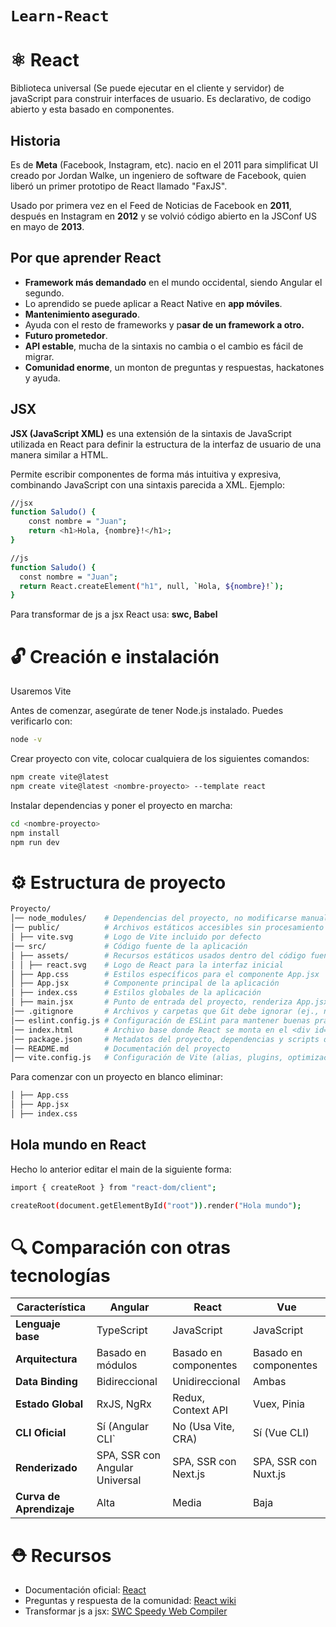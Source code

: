 # `Learn-React`

# ⚛️ React

Biblioteca universal (Se puede ejecutar en el cliente y servidor) de javaScript para construir interfaces de usuario. Es declarativo, de codigo abierto y esta basado en componentes.

## Historia

Es de **Meta** (Facebook, Instagram, etc). nacio en el 2011 para simplificat UI creado por Jordan Walke, un ingeniero de software de Facebook, quien liberó un primer prototipo de React llamado "FaxJS".

Usado por primera vez en el Feed de Noticias de Facebook en **2011**, después en Instagram en **2012** y se volvió código abierto en la JSConf US en mayo de **2013**.

## Por que aprender React

- **Framework más demandado** en el mundo occidental, siendo Angular el segundo.
- Lo aprendido se puede aplicar a React Native en **app móviles**.
- **Mantenimiento asegurado**.
- Ayuda con el resto de frameworks y p**asar de un framework a otro.**
- **Futuro prometedor**.
- **API estable**, mucha de la sintaxis no cambia o el cambio es fácil de migrar.
- **Comunidad enorme**, un monton de preguntas y respuestas, hackatones y ayuda.

## JSX

**JSX (JavaScript XML)** es una extensión de la sintaxis de JavaScript utilizada en React para definir la estructura de la interfaz de usuario de una manera similar a HTML.

Permite escribir componentes de forma más intuitiva y expresiva, combinando JavaScript con una sintaxis parecida a XML. Ejemplo:

```bash
//jsx
function Saludo() {
    const nombre = "Juan";
    return <h1>Hola, {nombre}!</h1>;
}
```

```bash
//js
function Saludo() {
  const nombre = "Juan";
  return React.createElement("h1", null, `Hola, ${nombre}!`);
}
```

Para transformar de js a jsx React usa: **swc, Babel**

# 🔓 Creación e instalación

Usaremos Vite

Antes de comenzar, asegúrate de tener Node.js instalado. Puedes verificarlo con:

```bash
node -v
```

Crear proyecto con vite, colocar cualquiera de los siguientes comandos:

```bash
npm create vite@latest
npm create vite@latest <nombre-proyecto> --template react
```

Instalar dependencias y poner el proyecto en marcha:

```bash
cd <nombre-proyecto>
npm install
npm run dev
```

# ⚙️ Estructura de proyecto

```bash
Proyecto/
│── node_modules/    # Dependencias del proyecto, no modificarse manualmente
│── public/          # Archivos estáticos accesibles sin procesamiento
│ ├── vite.svg       # Logo de Vite incluido por defecto
│── src/             # Código fuente de la aplicación
│ ├── assets/        # Recursos estáticos usados dentro del código fuente
│ │ ├── react.svg    # Logo de React para la interfaz inicial
│ ├── App.css        # Estilos específicos para el componente App.jsx
│ ├── App.jsx        # Componente principal de la aplicación
│ ├── index.css      # Estilos globales de la aplicación
│ ├── main.jsx       # Punto de entrada del proyecto, renderiza App.jsx en index.html
│── .gitignore       # Archivos y carpetas que Git debe ignorar (ej., node_modules/)
│── eslint.config.js # Configuración de ESLint para mantener buenas prácticas de código
│── index.html       # Archivo base donde React se monta en el <div id="root"></div>
│── package.json     # Metadatos del proyecto, dependencias y scripts de ejecución
│── README.md        # Documentación del proyecto
│── vite.config.js   # Configuración de Vite (alias, plugins, optimización, etc.)
```

Para comenzar con un proyecto en blanco eliminar:

```bash
│ ├── App.css
│ ├── App.jsx
│ ├── index.css
```

## Hola mundo en React

Hecho lo anterior editar el main de la siguiente forma:

```bash
import { createRoot } from "react-dom/client";

createRoot(document.getElementById("root")).render("Hola mundo");
```

# 🔍 Comparación con otras tecnologías

| Característica           | Angular                        | React                 | Vue                   |
| ------------------------ | ------------------------------ | --------------------- | --------------------- |
| **Lenguaje base**        | TypeScript                     | JavaScript            | JavaScript            |
| **Arquitectura**         | Basado en módulos              | Basado en componentes | Basado en componentes |
| **Data Binding**         | Bidireccional                  | Unidireccional        | Ambas                 |
| **Estado Global**        | RxJS, NgRx                     | Redux, Context API    | Vuex, Pinia           |
| **CLI Oficial**          | Sí (Angular CLI`               | No (Usa Vite, CRA)    | Sí (Vue CLI)          |
| **Renderizado**          | SPA, SSR con Angular Universal | SPA, SSR con Next.js  | SPA, SSR con Nuxt.js  |
| **Curva de Aprendizaje** | Alta                           | Media                 | Baja                  |

# ⛑️ Recursos

- Documentación oficial: [React](https://es.react.dev/)
- Preguntas y respuesta de la comunidad: [React wiki](https://www.reactjs.wiki/)
- Transformar js a jsx: [SWC Speedy Web Compiler](https://swc.rs/playground)
